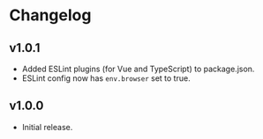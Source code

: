 # Changelog

## v1.0.1

-   Added ESLint plugins (for Vue and TypeScript) to package.json.
-   ESLint config now has `env.browser` set to true.

## v1.0.0

-   Initial release.
